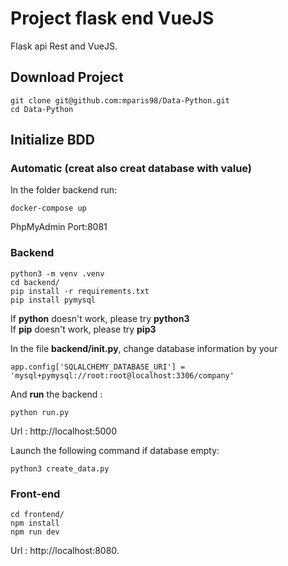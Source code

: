# Project flask end VueJS

Flask api Rest and VueJS.

## Download Project
```
git clone git@github.com:mparis98/Data-Python.git
cd Data-Python
```

## Initialize BDD

### Automatic (creat also creat database with value)
In the folder backend run:
```
docker-compose up
```
PhpMyAdmin Port:8081


### Backend

```
python3 -m venv .venv
cd backend/
pip install -r requirements.txt
pip install pymysql
```
If **python** doesn't work, please try **python3**\
If **pip** doesn't work, please try **pip3**

In the file **backend/__init__.py**, change database information by your
```
app.config['SQLALCHEMY_DATABASE_URI'] = 'mysql+pymysql://root:root@localhost:3306/company'
```

And **run** the backend :
```
python run.py
```

Url : http://localhost:5000

Launch the following command if database empty:
```
python3 create_data.py
```

### Front-end

```
cd frontend/
npm install
npm run dev
```

Url : http://localhost:8080.
